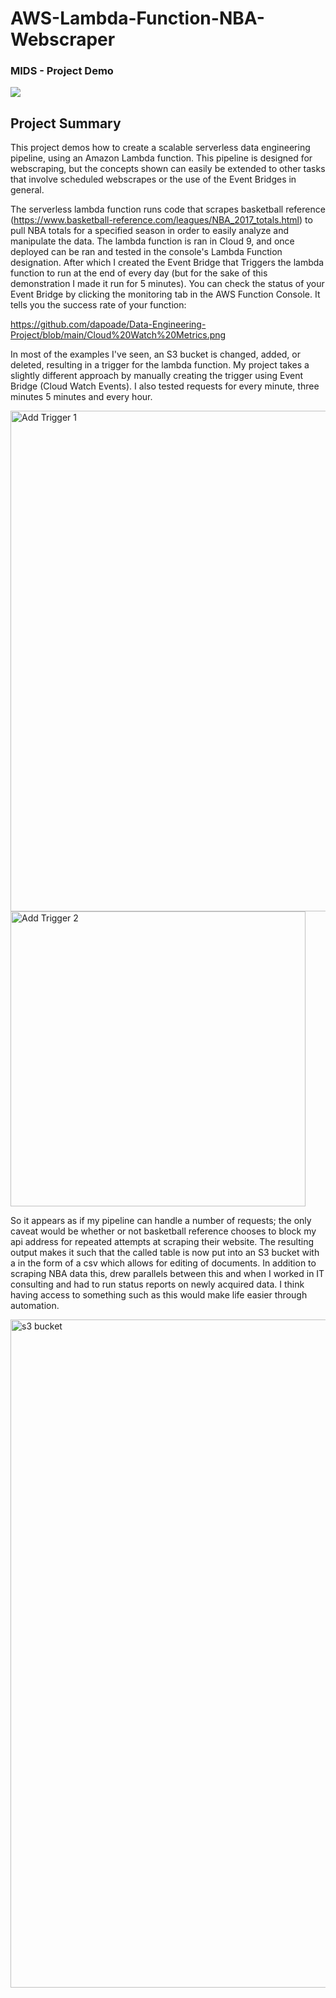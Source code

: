 # AWS-Lambda-Function-NBA-Webscraper 
### MIDS - Project Demo

[![](http://img.youtube.com/vi/8DBP9GBSGg0/0.jpg)](http://www.youtube.com/watch?v=8DBP9GBSGg0 "Final Project ")

## Project Summary

This project demos how to create a scalable serverless data engineering pipeline, using an Amazon Lambda function. This pipeline is designed for webscraping, but  the concepts shown can easily be extended to other tasks that involve scheduled webscrapes or the use of the Event Bridges in general. 

The serverless lambda function runs code that scrapes basketball reference (https://www.basketball-reference.com/leagues/NBA_2017_totals.html) to pull NBA totals for a specified season in order to easily analyze and manipulate the data. The lambda function is ran in Cloud 9, and once deployed can be ran and tested in the console's Lambda Function designation. After which I created the Event Bridge that Triggers the lambda function to run at the end of every day (but for the sake of this demonstration I made it run for 5 minutes). You can check the status of your Event Bridge by clicking the monitoring tab in the AWS Function Console. It tells you the success rate of your function:

https://github.com/dapoade/Data-Engineering-Project/blob/main/Cloud%20Watch%20Metrics.png

In most of the examples I've seen, an S3 bucket is changed, added, or deleted, resulting in a trigger for the lambda function. My project takes a slightly different approach by manually creating the trigger using Event Bridge (Cloud Watch Events). I also tested requests for every minute, three minutes 5 minutes and every hour. 

<img width="801" alt="Add Trigger 1" src="https://user-images.githubusercontent.com/69828169/100197309-268c5500-2ec8-11eb-9fc1-5da704714ce8.png">


<img width="472" alt="Add Trigger 2" src="https://user-images.githubusercontent.com/69828169/100197369-3c9a1580-2ec8-11eb-8d25-1e347833605e.png">




So it appears as if my pipeline can handle a number of requests; the only caveat would be whether or not basketball reference chooses to block my api address for repeated attempts at scraping their website. The resulting output makes it such that the called table is now put into an S3 bucket with a in the form of a csv which allows for editing of documents. In addition to scraping NBA data this, drew parallels between this and when I worked in IT consulting and had to run status reports on newly acquired data. I think having access to something such as this would make life easier through automation. 


<img width="1069" alt="s3 bucket" src="https://user-images.githubusercontent.com/69828169/100198084-59831880-2ec9-11eb-86e5-cafcdf7288c6.png">






